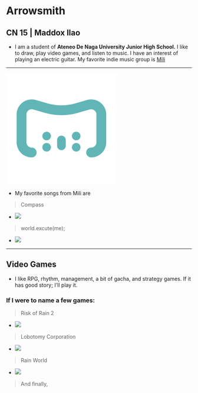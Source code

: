 # Arrowsmith
## CN 15 | Maddox Ilao
- I am a student of **Ateneo De Naga University Junior High School.** I like to draw, play video games, and listen to music. I have an interest of playing an electric guitar. My favorite indie music group is [Mili](https://www.youtube.com/channel/UCVh47EKH9VLresRqiYi9txw)
---
![alt text](https://github.com/static-generator/arrowsmith15/blob/5f516864014303eb342a2b03ef38cb1e85beff42/Mili%2Blogo_no%2Bback_SQ%20(1).png)
- My favorite songs from Mili are
> Compass
- <img src="https://i.scdn.co/image/ab67616d0000b273fff7c567fe1a0a5144862109" width="500">
>
> world.excute(me);
- <img src="https://i.ytimg.com/vi/ESx_hy1n7HA/maxresdefault.jpg" width="500">
---
## Video Games
- I like RPG, rhythm, management, a bit of gacha, and strategy games. If it has good story; I'll play it.
### If I were to name a few games:
> Risk of Rain 2
- <img src="https://upload.wikimedia.org/wikipedia/en/c/c1/Risk_of_Rain_2.jpg" width="300">
>
> Lobotomy Corporation
- <img src="https://fontmeme.com/images/lobcorp-logo-font.png" width="300">
>
> Rain World
- <img src="https://shared.cloudflare.steamstatic.com/store_item_assets/steam/apps/312520/header.jpg?t=1723129706" width="500">
> And finally, 
